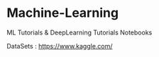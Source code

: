 # Machine-Learning
ML Tutorials & DeepLearning Tutorials Notebooks

DataSets : https://www.kaggle.com/
